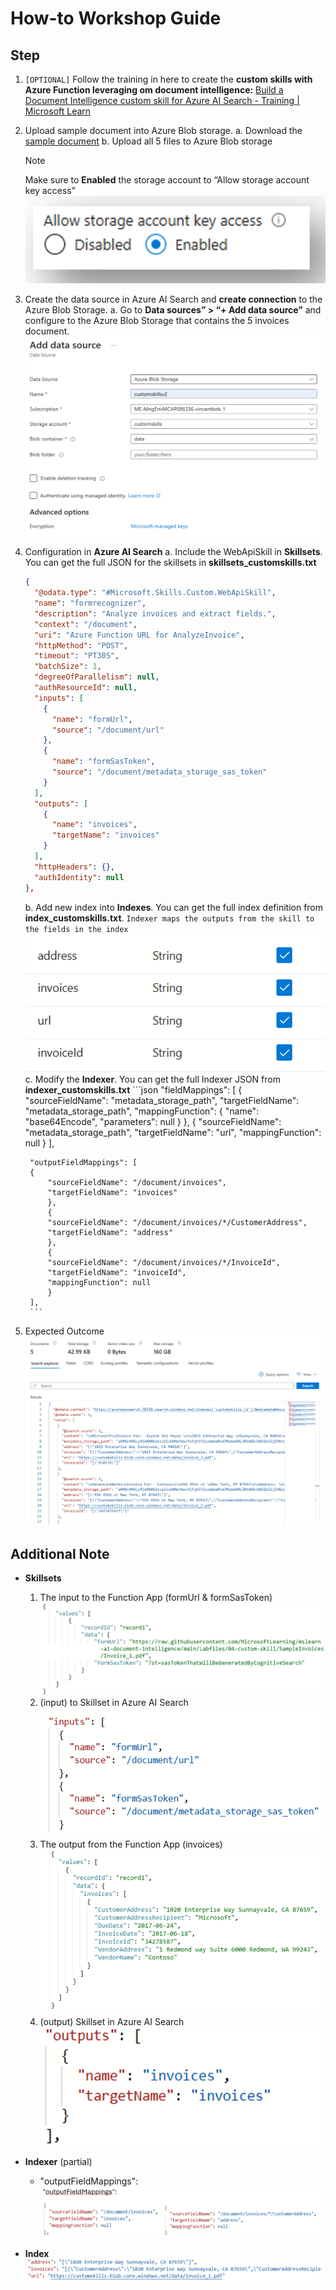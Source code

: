 # How-to Workshop Guide
## Step
1. `[OPTIONAL]` Follow the training in here to create the **custom skills with Azure Function leveraging om document intelligence:** [Build a Document Intelligence custom skill for Azure AI Search - Training | Microsoft Learn](https://learn.microsoft.com/en-us/training/modules/build-form-recognizer-custom-skill-for-azure-cognitive-search/)

2. Upload sample document into Azure Blob storage. 
    a. Download the [sample document](https://github.com/MicrosoftLearning/mslearn-ai-document-intelligence/tree/main/Labfiles/04-custom-skill/SampleInvoices) 
    b. Upload all 5 files to Azure Blob storage
      > [!NOTE]
      > Make sure to **Enabled** the storage account to “Allow storage account key access” 
      ![Screenshot of enable key access.](media/enabled_keyaccess.png#lightbox)

3. Create the data source in Azure AI Search and **create connection** to the Azure Blob Storage.
    a. Go to **Data sources” > “+ Add data source”** and configure to the Azure Blob Storage that contains the 5 invoices document. 
      ![Screenshot of add Datasource](media/add_datasource.png#lightbox)

4. Configuration in **Azure AI Search**
    a. Include the WebApiSkill in **Skillsets**. You can get the full JSON for the skillsets in **skillsets_customskills.txt**
    ```json
    {
      "@odata.type": "#Microsoft.Skills.Custom.WebApiSkill",
      "name": "formrecognizer",
      "description": "Analyze invoices and extract fields.",
      "context": "/document",
      "uri": "Azure Function URL for AnalyzeInvoice",  
      "httpMethod": "POST",
      "timeout": "PT30S",
      "batchSize": 1,
      "degreeOfParallelism": null,
      "authResourceId": null,
      "inputs": [
        {
          "name": "formUrl",
          "source": "/document/url"
        },
        {
          "name": "formSasToken",
          "source": "/document/metadata_storage_sas_token"
        }
      ],
      "outputs": [
        {
          "name": "invoices",
          "targetName": "invoices"
        }
      ],
      "httpHeaders": {},
      "authIdentity": null
    },
    ```
    b. Add new index into **Indexes**. You can get the full index definition from **index_customskills.txt**.
       `Indexer maps the outputs from the skill to the fields in the index`
       ![Screenshot of add new index](media/add_newindexes.png#lightbox)
    c. Modify the **Indexer**. You can get the full Indexer JSON from **indexer_customskills.txt**
        ```json 
        "fieldMappings": [
            {
            "sourceFieldName": "metadata_storage_path",
            "targetFieldName": "metadata_storage_path",
            "mappingFunction": {
                "name": "base64Encode",
                "parameters": null
            }
            },
            {
            "sourceFieldName": "metadata_storage_path",
            "targetFieldName": "url",
            "mappingFunction": null
            }
        ],

        "outputFieldMappings": [
        {
            "sourceFieldName": "/document/invoices",
            "targetFieldName": "invoices"
            },
            {
            "sourceFieldName": "/document/invoices/*/CustomerAddress",
            "targetFieldName": "address"
            },
            {
            "sourceFieldName": "/document/invoices/*/InvoiceId",
            "targetFieldName": "invoiceId",
            "mappingFunction": null
            }
        ],
        ```
5. Expected Outcome
   ![Screenshot of Expected Outcome](media/expected_outcome.png#lightbox)


## Additional Note
+ **Skillsets**
  1. The input to the Function App (formUrl & formSasToken)
     ![Screenshot of input function app](media/input_functionapp.png#lightbox)
  2. (input) to Skillset in Azure AI Search
     ![Screenshot of input azure ai search](media/input_azureaisearch.png#lightbox)
  3. The output from the Function App (invoices)
     ![Screenshot of output function app](media/output_functionapp.png#lightbox)
  4. (output) Skillset in Azure AI Search
     ![Screenshot of output azure ai search](media/output_azureaisearch.png#lightbox)

+ **Indexer** (partial)
  + "outputFieldMappings":
     ![Screenshot of indexer](media/indexer.png#lightbox)
+ **Index**
  ![Screenshot of index](media/index.png#lightbox)